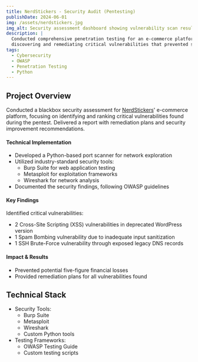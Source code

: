 ```yaml
---
title: NerdStickers - Security Audit (Pentesting)
publishDate: 2024-06-01
img: /assets/nerdstickers.jpg
img_alt: Security assessment dashboard showing vulnerability scan results
description: |
  Conducted comprehensive penetration testing for an e-commerce platform, 
  discovering and remediating critical vulnerabilities that prevented significant financial losses.
tags:
  - Cybersecurity
  - OWASP
  - Penetration Testing
  - Python
---
```


## Project Overview

Conducted a blackbox security assessment for [NerdStickers](https://nerdstickers.com.br)' e-commerce platform, focusing on identifying and ranking critical vulnerabilities found during the pentest. Delivered a report with remediation plans and security improvement recommendations.

#### Technical Implementation

- Developed a Python-based port scanner for network exploration
- Utilized industry-standard security tools:
  - Burp Suite for web application testing
  - Metasploit for exploitation frameworks
  - Wireshark for network analysis
- Documented the security findings, following OWASP guidelines

#### Key Findings

Identified critical vulnerabilities:

- 2 Cross-Site Scripting (XSS) vulnerabilities in deprecated WordPress version
- 1 Spam Bombing vulnerability due to inadequate input sanitization
- 1 SSH Brute-Force vulnerability through exposed legacy DNS records

#### Impact & Results

- Prevented potential five-figure financial losses
- Provided remediation plans for all vulnerabilities found

## Technical Stack

- Security Tools:
  - Burp Suite
  - Metasploit
  - Wireshark
  - Custom Python tools
- Testing Frameworks:
  - OWASP Testing Guide
  - Custom testing scripts
